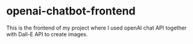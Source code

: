 # openai-chatbot-frontend
This is the frontend of my project where I used openAI chat API together with Dall-E API to create images.
